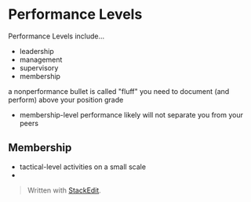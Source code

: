 # Performance Levels

Performance Levels include...
- leadership
- management
- supervisory
- membership

a nonperformance bullet is called "fluff"
you need to document (and perform) above your position grade
- membership-level performance likely will not separate you from your peers

## Membership

- tactical-level activities on a small scale
- 

> Written with [StackEdit](https://stackedit.io/).
<!--stackedit_data:
eyJoaXN0b3J5IjpbMjAwNjU5OTMzMSwxMDA2NzIzNzMzLDE5MT
EzODI5NjBdfQ==
-->
